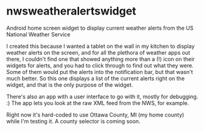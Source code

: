 nwsweatheralertswidget
======================

Android home screen widget to display current weather alerts from the US National Weather Service

I created this because I wanted a tablet on the wall in my kitchen to display weather alerts on the screen, and for all the plethora of weather apps out there, I couldn't find one that showed anything more than a (!) icon on their widgets for alerts, and you had to click through to find out what they were.  Some of them would put the alerts into the notification bar, but that wasn't much better.  So this one displays a list of the current alerts right on the widget, and that is the only purpose of the widget.

There's also an app with a user interface to go with it, mostly for debugging. :)  The app lets you look at the raw XML feed from the NWS, for example.

Right now it's hard-coded to use Ottawa County, MI (my home county) while I'm testing it.  A county selector is coming soon.
